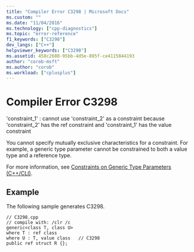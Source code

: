 ```yaml
---
title: "Compiler Error C3298 | Microsoft Docs"
ms.custom: ""
ms.date: "11/04/2016"
ms.technology: ["cpp-diagnostics"]
ms.topic: "error-reference"
f1_keywords: ["C3298"]
dev_langs: ["C++"]
helpviewer_keywords: ["C3298"]
ms.assetid: 458c2680-95bb-4d5e-895f-ce4115844193
author: "corob-msft"
ms.author: "corob"
ms.workload: ["cplusplus"]
---
```

# Compiler Error C3298
'constraint_1' : cannot use 'constraint_2' as a constraint because 'constraint_2' has the ref constraint and 'constraint_1' has the value constraint  
  
 You cannot specify mutually exclusive characteristics for a constraint. For example, a generic type parameter cannot be constrained to both a value type and a reference type.  
  
 For more information, see [Constraints on Generic Type Parameters (C++/CLI)](../../windows/constraints-on-generic-type-parameters-cpp-cli.md).  
  
## Example  
 The following sample generates C3298.  
  
```  
// C3298.cpp  
// compile with: /clr /c   
generic<class T, class U>  
where T : ref class  
where U : T, value class   // C3298  
public ref struct R {};  
```